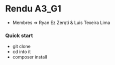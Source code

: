 # Rendu A3_G1

- Membres => Ryan Ez Zerqti & Luis Texeira Lima

### Quick start

- git clone
- cd into it
- composer install